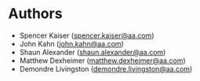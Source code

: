 # Authors

- Spencer Kaiser (spencer.kaiser@aa.com)
- John Kahn (john.kahn@aa.com)
- Shaun Alexander (shaun.alexander@aa.com)
- Matthew Dexheimer (matthew.dexheimer@aa.com)
- Demondre Livingston (demondre.livingston@aa.com)
